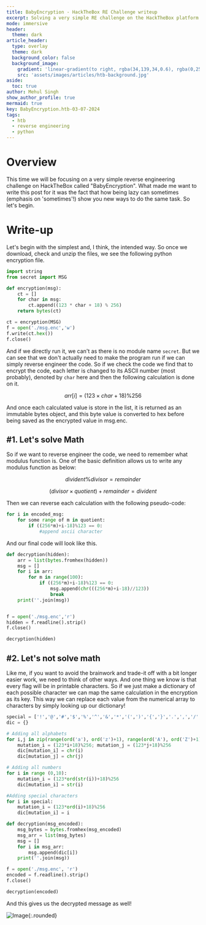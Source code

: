 ```yaml
---
title: BabyEncryption - HackTheBox RE Challenge writeup
excerpt: Solving a very simple RE challenge on the HackTheBox platform. Could we reverse engineer without actually reverse engineering a code?
mode: immersive
header:
  theme: dark
article_header:
  type: overlay
  theme: dark
  background_color: false
  background_image: 
    gradient: 'linear-gradient(to right, rgba(34,139,34,0.6), rgba(0,255,0,0.6))'
    src: 'assets/images/articles/htb-background.jpg'
aside:
  toc: true
author: Mehul Singh
show_author_profile: true
mermaid: true
key: BabyEncryption.htb-03-07-2024
tags: 
  - htb 
  - reverse engineering
  - python
---
```


# Overview

This time we will be focusing on a very simple reverse engineering challenge on HackTheBox called "BabyEncryption". What made me want to write this post for it was the fact that how being lazy can sometimes (emphasis on 'sometimes'!) show you new ways to do the same task. So let's begin.

# Write-up

Let's begin with the simplest and, I think, the intended way. So once we download, check and unzip the files, we see the following python encryption file.
```python
import string
from secret import MSG

def encryption(msg):
    ct = []
    for char in msg:
        ct.append((123 * char + 18) % 256)
    return bytes(ct)

ct = encryption(MSG)
f = open('./msg.enc','w')
f.write(ct.hex())
f.close()
```
And if we directly run it, we can't as there is no module name `secret`. But we can see that we don't actually need to make the program run if we can simply reverse engineer the code. So if we check the code we find that to encrypt the code, each letter is changed to its ASCII number (most probably), denoted by `char` here  and then the following calculation is done on it.

$$arr[i]=(123 \times char+18) \% 256$$

And once each calculated value is store in the list, it is returned as an immutable bytes object, and this byte value is converted to hex before being saved as the encrypted value in msg.enc.

## #1. Let's solve Math

So if we want to reverse engineer the code, we need to remember what modulus function is. One of the basic definition allows us to write any modulus function as below:

$$divident \% divisor = remainder$$

$$(divisor \times quotient)+remainder=divident$$

Then we can reverse each calculation with the following pseudo-code:

```python
for i in encoded_msg:
    for some range of m in quotient:
        if ((256*m)+i-18)%123 == 0:
            #append ascii character
```

And our final code will look like this.

```python
def decryption(hidden):
    arr = list(bytes.fromhex(hidden))
    msg = []
    for i in arr:
        for m in range(100):
            if ((256*m)+i-18)%123 == 0:
                msg.append(chr(((256*m)+i-18)//123))
                break
    print(''.join(msg))


f = open('./msg.enc','r')
hidden = f.readline().strip()
f.close()

decryption(hidden)
```

## #2. Let's not solve math 

Like me, if you want to avoid the brainwork and trade-it off with a bit longer easier work, we need to think of other ways. And one thing we know is that every flag will be in printable characters. So if we just make a dictionary of each possible character we can map the same calculation in the encryption as its key. This way we can replace each value from the numerical array to characters by simply looking up our dictionary!

```python
special = ['!','@','#','$','%','^','&','*','(',')','{','}','.',',','/','\\',' ','_','\n']
dic = {}

# Adding all alphabets
for i,j in zip(range(ord('a'), ord('z')+1), range(ord('A'), ord('Z')+1)):
    mutation_i = (123*i+18)%256; mutation_j = (123*j+18)%256
    dic[mutation_i] = chr(i)
    dic[mutation_j] = chr(j)

# Adding all numbers
for i in range (0,10):
    mutation_i = (123*ord(str(i))+18)%256
    dic[mutation_i] = str(i)

#Adding special characters
for i in special:
    mutation_i = (123*ord(i)+18)%256
    dic[mutation_i] = i

def decryption(msg_encoded):
    msg_bytes = bytes.fromhex(msg_encoded)
    msg_arr = list(msg_bytes)
    msg = []
    for i in msg_arr:
        msg.append(dic[i])
    print(''.join(msg))

f = open('./msg.enc', 'r')
encoded = f.readline().strip()
f.close()

decryption(encoded)
```

And this gives us the decrypted message as well!

![Image](/writeups/assets/images/articles/bb.png){:.rounded}
